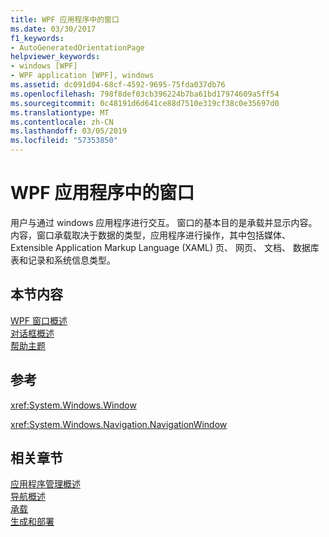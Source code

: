 ```yaml
---
title: WPF 应用程序中的窗口
ms.date: 03/30/2017
f1_keywords:
- AutoGeneratedOrientationPage
helpviewer_keywords:
- windows [WPF]
- WPF application [WPF], windows
ms.assetid: dc091d04-68cf-4592-9695-75fda037db76
ms.openlocfilehash: 798f8def03cb396224b7ba61bd17974609a5ff54
ms.sourcegitcommit: 0c48191d6d641ce88d7510e319cf38c0e35697d0
ms.translationtype: MT
ms.contentlocale: zh-CN
ms.lasthandoff: 03/05/2019
ms.locfileid: "57353850"
---
```

# <a name="windows-in-wpf-applications"></a>WPF 应用程序中的窗口
用户与通过 windows 应用程序进行交互。 窗口的基本目的是承载并显示内容。 内容，窗口承载取决于数据的类型，应用程序进行操作，其中包括媒体、 Extensible Application Markup Language (XAML) 页、 网页、 文档、 数据库表和记录和系统信息类型。  
  
## <a name="in-this-section"></a>本节内容  
 [WPF 窗口概述](wpf-windows-overview.md)  
 [对话框概述](dialog-boxes-overview.md)  
 [帮助主题](window-management-how-to-topics.md)  
  
## <a name="reference"></a>参考  
 <xref:System.Windows.Window>  
  
 <xref:System.Windows.Navigation.NavigationWindow>  
  
## <a name="related-sections"></a>相关章节  
 [应用程序管理概述](application-management-overview.md)  
  [导航概述](navigation-overview.md)  
  [承载](hosting-wpf-applications.md)  
  [生成和部署](building-and-deploying-wpf-applications.md)
